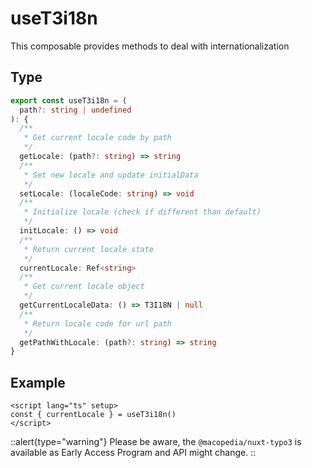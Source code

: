 # useT3i18n

This composable provides methods to deal with internationalization

## Type
```ts
export const useT3i18n = (
  path?: string | undefined
): {
  /**
   * Get current locale code by path
   */
  getLocale: (path?: string) => string
  /**
   * Set new locale and update initialData
   */
  setLocale: (localeCode: string) => void
  /**
   * Initialize locale (check if different than default)
   */
  initLocale: () => void
  /**
   * Return current locale state
   */
  currentLocale: Ref<string>
  /**
   * Get current locale object
   */
  getCurrentLocaleData: () => T3I18N | null
  /**
   * Return locale code for url path
   */
  getPathWithLocale: (path?: string) => string
}
```

## Example
```vue
<script lang="ts" setup>
const { currentLocale } = useT3i18n()
</script>
```

::alert{type="warning"}
Please be aware, the `@macopedia/nuxt-typo3` is available as Early Access Program and API might change.
::
